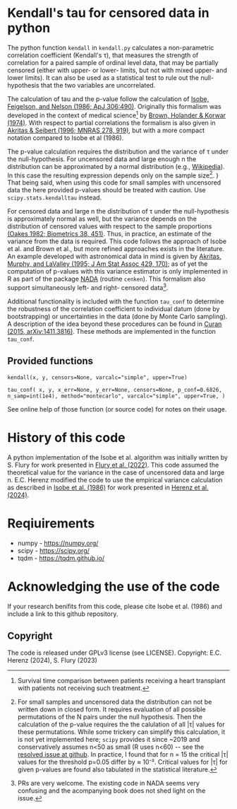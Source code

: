 # Kendall's tau for censored data in python

The python function `kendall` in `kendall.py` calculates a non-parametric correlation
coefficient (Kendall's τ), that measures the strength of correlation for a paired sample
of ordinal level data, that may be partially censored (either with upper- or lower-
limits, but not with mixed upper- and lower limits).  It can also be used as a
statistical test to rule out the null-hypothesis that the two variables are
uncorrelated.
  
The calculation of tau and the p-value follow the calculation of [Isobe, Feigelson, and
Nelson (1986; ApJ 306:490)][1].  Originally this formalism was developed in the context
of medical science[^1] by [Brown, Holander & Korwar (1974)][3].  With respect to
partial correlations the formalism is also given in [Akritas & Seibert (1996; MNRAS
278, 919)][2], but with a more compact notation compared to Isobe et al (1986).

The p-value calculation requires the distribution and the variance of τ under the null-hypothesis.  For uncensored data and large enough n the distribution can be approximated by a normal distribution (e.g., [Wikipedia][4]).  In this case the resulting expression depends only on the sample size[^2].  )
That being said, when using this code for small samples with uncensored data the here provided p-values should be treated with caution.  Use `scipy.stats.kendalltau` instead.

For censored data and large n the distribution of τ under the null-hypothesis is approximately normal as well, but the variance depends on the distribution of censored values with respect to the sample proportions [(Oakes 1982; Biometrics 38, 451)][5].  Thus, in practice, an estimate of the variance from the data is required.  This code follows the approach of Isobe et al. and Brown et al., but more refined approaches exists in the literature.  An example developed with astronomical data in mind is given by [Akritas, Murphy, and LaValley (1995; J Am Stat Assoc 429, 170)][6]; as of yet the computation of p-values with this variance estimator is only implemented in R as part of the package [NADA][NADA] (routine `cenken`).  This formalism also support simultaneously left- and right- censored data[^3].

[1]: https://doi.org/10.1086/164359
[2]: https://doi.org/10.1093/mnras/278.4.919
[3]: https://ntrl.ntis.gov/NTRL/dashboard/searchResults/titleDetail/AD767617.xhtml
[4]: https://en.wikipedia.org/wiki/Kendall_rank_correlation_coefficient#Hypothesis_test
[5]: https://doi.org/10.2307/2530458
[6]: https://doi.org/10.1080/01621459.1995.10476499
[gh]: https://github.com/scipy/scipy/issues/8456
[NADA]: https://www.rdocumentation.org/packages/NADA/

[^1]: Survival time comparison between patients receiving a heart transplant with patients not receiving such treatment.
[^2]: For small samples and uncensored data the distribution can not be written down in closed form.  It requires evaluation of all possible permutations of the N pairs under the null hypothesis.  Then the calculation of the p-value requires the the calulation of all |τ| values for these permutations.  While some trickery can simplify this calculation, it is not yet implemented here; `scipy` provides it since ~2019 and conservatively assumes n<50 as small (R uses n<60) -- see the [resolved issue at github][gh].  In practice, I found that for n = 15 the critical |τ| values for the threshold p=0.05 differ by ≈ 10⁻².  Critical values for |τ| for given p-values are found also tabulated in the statistical literature. 
[^3]: PRs are very welcome. The existing code in NADA seems very confusing and the acompanying book does not shed light on the issue. 

Additional functionality is included with the function `tau_conf` to determine the robustness of the correlation coefficient to individual datum (done by bootstrapping) or uncertainties in the data (done by Monte Carlo sampling).  A description of the idea beyond these procedures can be found in [Curan (2015, arXiv:1411.3816)][Curan].  These methods are implemented in the function `tau_conf`.

[Curan]: https://arxiv.org/abs/1411.3816

## Provided functions

`kendall(x, y, censors=None, varcalc="simple", upper=True)` 

`tau_conf( x, y, x_err=None, y_err=None, censors=None, p_conf=0.6826, n_samp=int(1e4), method="montecarlo", varcalc="simple", upper=True, )`

See online help of those function (or source code) for notes on their usage.

# History of this code 

A python implementation of the Isobe et al. algorithm was initially written by S. Flury
for work presented in [Flury et al. (2022)][7].  This code assumed the theoretical value for
the variance in the case of uncensored data and large n.  E.C. Herenz modified the code
to use the empirical variance calculation as described in [Isobe et al. (1986)][1] for work
presented in [Herenz et al. (2024)][8].

[7]: https://doi.org/10.3847/1538-4357/ac61e4
[8]: https://ui.adsabs.harvard.edu/abs/2024arXiv240603956H/abstract

# Reqiuirements

- numpy - https://numpy.org/
- scipy - https://scipy.org/
- tqdm - https://tqdm.github.io/

# Acknowledging the use of the code

If your research benifits from this code, please cite Isobe et al. (1986) and include a
link to this github repository. 

## Copyright

The code is released under GPLv3 license (see LICENSE).
Copyright: E.C. Herenz (2024), S. Flury (2023)
